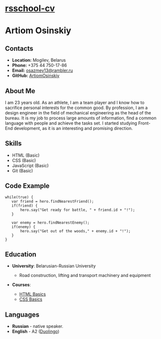 
# **[rsschool-cv](https://ArtiomOsinskiy.github.io/rsschool-cv/)**  

# **Artiom Osinskiy**  
## **Contacts**

* **Location:** Mogilev, Belarus
* **Phone:** +375 44 750-17-86
* **Email:** <osazmey13@rambler.ru>
* **GitHub:** [ArtiomOsinskiy](https://github.com/ArtiomOsinskiy)

## **About Me**  

I am 23 years old. As an athlete, I am a team player and I know how to sacrifice personal interests for the common good. By profession, I am a design engineer in the field of mechanical engineering as the head of the bureau. It is my job to process large amounts of information, find a common language with people and achieve the tasks set. I started studying Front-End development, as it is an interesting and promising direction.  

## **Skills**

* HTML (Basic)
* CSS (Basic)
* JavaScript (Basic)
* Git (Basic)  

## **Code Example**  

 ```
 while(true) {
    var friend = hero.findNearestFriend();
    if(friend) {
        hero.say("Get ready for battle, " + friend.id + "!");
    }
    
    var enemy = hero.findNearestEnemy();
    if(enemy) {
        hero.say("Get out of the woods," + enemy.id + "!");
    }
 } 
 ```  

## **Education**

* **University**: Belarusian-Russian University 
  - Road construction, lifting and transport machinery and equipment

* **Courses**:
  -   [HTML Basics](https://ru.code-basics.com/languages/html)
  -   [CSS Basics](https://ru.code-basics.com/languages/css)  

## **Languages**

* **Russian** - native speaker.
* **English** - A2 ([Duolingo](https://www.duolingo.com/))
